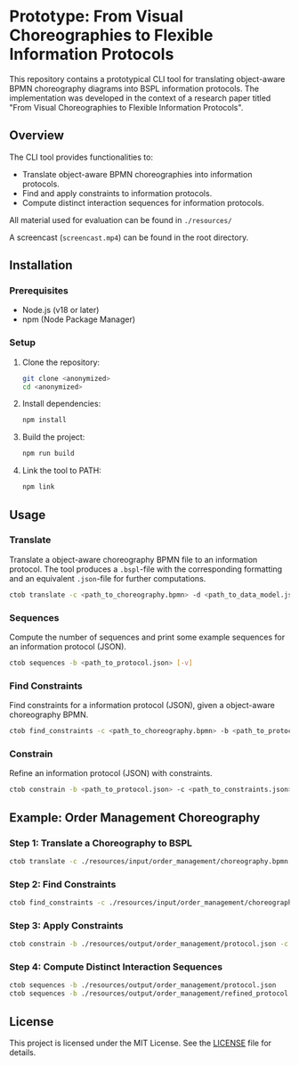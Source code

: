 # Prototype: From Visual Choreographies to Flexible Information Protocols

This repository contains a prototypical CLI tool for translating object-aware BPMN choreography diagrams into BSPL information protocols. The implementation was developed in the context of a research paper titled "From Visual Choreographies to Flexible Information Protocols".

## Overview

The CLI tool provides functionalities to:

- Translate object-aware BPMN choreographies into information protocols.
- Find and apply constraints to information protocols.
- Compute distinct interaction sequences for information protocols.

All material used for evaluation can be found in `./resources/`

A screencast (`screencast.mp4`) can be found in the root directory.

## Installation

### Prerequisites

- Node.js (v18 or later)
- npm (Node Package Manager)

### Setup

1. Clone the repository:
   ```bash
   git clone <anonymized>
   cd <anonymized>
   ```

2. Install dependencies:
   ```bash
   npm install
   ```

3. Build the project:
   ```bash
   npm run build
   ```

4. Link the tool to PATH:
   ```bash
   npm link
   ```

## Usage

### Translate

Translate a object-aware choreography BPMN file to an information protocol. The tool produces a `.bspl`-file with the corresponding formatting and an equivalent `.json`-file for further computations.

```bash
ctob translate -c <path_to_choreography.bpmn> -d <path_to_data_model.json> -l <path_to_lifecycles.json> [-op <output_path>] [-on <output_name>]
```

### Sequences

Compute the number of sequences and print some example sequences for an information protocol (JSON).

```bash
ctob sequences -b <path_to_protocol.json> [-v]
```

### Find Constraints

Find constraints for a information protocol (JSON), given a object-aware choreography BPMN.

```bash
ctob find_constraints -c <path_to_choreography.bpmn> -b <path_to_protocol.json> [-op <output_path>]
```

### Constrain

Refine an information protocol (JSON) with constraints.

```bash
ctob constrain -b <path_to_protocol.json> -c <path_to_constraints.json> [-op <output_path>] [-on <output_name>]
```

## Example: Order Management Choreography

### Step 1: Translate a Choreography to BSPL

```bash
ctob translate -c ./resources/input/order_management/choreography.bpmn -d ./resources/input/order_management/data_model.json -l ./resources/input/order_management/object_lifecycles.json -op ./resources/output/order_management -on protocol
```

### Step 2: Find Constraints

```bash
ctob find_constraints -c ./resources/input/order_management/choreography.bpmn -b ./resources/output/order_management/protocol.json -op ./resources/output/order_management
```

### Step 3: Apply Constraints

```bash
ctob constrain -b ./resources/output/order_management/protocol.json -c ./resources/output/order_management/constraints.json -op ./resources/output/order_management -on refined_protocol
```

### Step 4: Compute Distinct Interaction Sequences

```bash
ctob sequences -b ./resources/output/order_management/protocol.json
ctob sequences -b ./resources/output/order_management/refined_protocol.json
```

## License

This project is licensed under the MIT License. See the [LICENSE](LICENSE) file for details.
